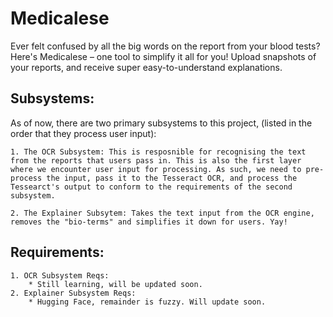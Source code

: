 # Medicalese
Ever felt confused by all the big words on the report from your blood tests? Here's Medicalese – one tool to simplify it all for you! Upload snapshots of your reports, and receive super easy-to-understand explanations.

## Subsystems:

As of now, there are two primary subsystems to this project, (listed in the order that they process user input):

    1. The OCR Subsystem: This is resposnible for recognising the text from the reports that users pass in. This is also the first layer where we encounter user input for processing. As such, we need to pre-process the input, pass it to the Tesseract OCR, and process the Tessearct's output to conform to the requirements of the second subsystem.

    2. The Explainer Subsytem: Takes the text input from the OCR engine, removes the "bio-terms" and simplifies it down for users. Yay!

## Requirements:

    1. OCR Subsystem Reqs:
        * Still learning, will be updated soon.
    2. Explainer Subsystem Reqs:
        * Hugging Face, remainder is fuzzy. Will update soon.